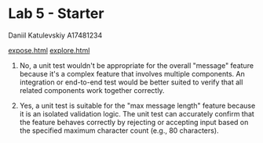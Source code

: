 # Lab 5 - Starter

Daniil Katulevskiy A17481234

[expose.html](https://katulevskiy.github.io/Lab5_Starter/expose.html)
[explore.html](https://katulevskiy.github.io/Lab5_Starter/explore.html)

1. No, a unit test wouldn't be appropriate for the overall "message" feature because it's a complex feature that involves multiple components. An integration or end-to-end test would be better suited to verify that all related components work together correctly.

2. Yes, a unit test is suitable for the "max message length" feature because it is an isolated validation logic. The unit test can accurately confirm that the feature behaves correctly by rejecting or accepting input based on the specified maximum character count (e.g., 80 characters).
